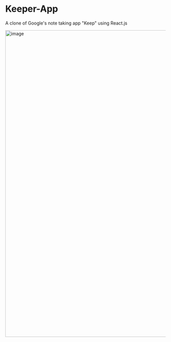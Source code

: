 # Keeper-App
A clone of Google's note taking app "Keep" using React.js

<img width="960" alt="image" src="https://user-images.githubusercontent.com/53452296/156458554-a15f70ae-35e5-431c-ba55-2b2c1d763135.png">

